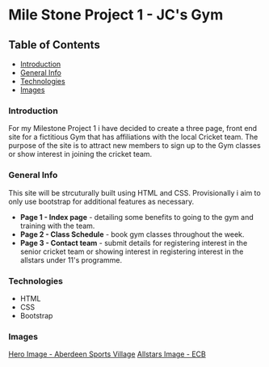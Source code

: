 # Mile Stone Project 1 - JC's Gym

## Table of Contents
* [Introduction](#introduction)
* [General Info](#general-info)
* [Technologies](#technologies)
* [Images](#images)

### Introduction
For my Milestone Project 1 i have decided to create a three page, front end site for a fictitious Gym that has affiliations with the local Cricket team.
The purpose of the site is to attract new members to sign up to the Gym classes or show interest in joining the cricket team.

### General Info
This site will be strcuturally built using HTML and CSS.  Provisionally i aim to only use bootstrap for additional features as necessary.
* **Page 1 - Index page** - detailing some benefits to going to the gym and training with the team.
* **Page 2 - Class Schedule** - book gym classes throughout the week.
* **Page 3 - Contact team** - submit details for registering interest in the senior cricket team or showing interest in registering interest in the allstars under 11's programme.

### Technologies
* HTML
* CSS
* Bootstrap

### Images
[Hero Image - Aberdeen Sports Village](https://www.aberdeensportsvillage.com/imager/images/3463/20190831_AberdeenSportsVillage_NewGym_002_eaf97de94269862e8bb6a5cf5fce55e2.webp)
[Allstars Image - ECB](https://resources.ecb.co.uk/photo-resources/2023/04/17/b00bf8bc-39fb-4270-bd31-62bfbc885057/all-stars-hero-bg-x2.jpeg?width=1766&height=608)